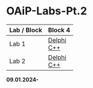 # OAiP-Labs-Pt.2


|Lab / Block|Block 4|
|----------------------|----------------------|
|Lab 1| [Delphi](BLOCK4/LAB4_1/Delphi) </br> [C++](BLOCK4/LAB4_1/C++) |
|Lab 2| [Delphi](BLOCK4/LAB4_2/Delphi) </br> [C++](BLOCK4/LAB4_2/C++) |

**09.01.2024-**
